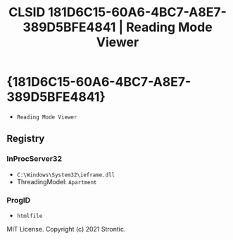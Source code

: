 ﻿---
title: "CLSID 181D6C15-60A6-4BC7-A8E7-389D5BFE4841 | Reading Mode Viewer"
excerpt: What is COM-Object CLSID 181D6C15-60A6-4BC7-A8E7-389D5BFE4841?
---

# {181D6C15-60A6-4BC7-A8E7-389D5BFE4841}

* `Reading Mode Viewer`

## Registry


### InProcServer32

* `C:\Windows\System32\ieframe.dll`
* ThreadingModel: `Apartment`

### ProgID

* `htmlfile`

MIT License. Copyright (c) 2021 Strontic.


